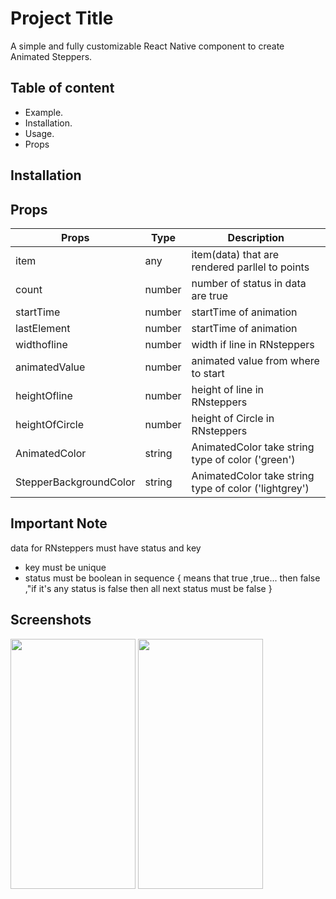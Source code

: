 
# Project Title

A simple and fully customizable React Native component to create Animated Steppers.


## Table of content
* Example.  
* Installation.  
* Usage.  
* Props
## Installation
## Props
| Props | Type | Description |  
| --------- | ------- | ------ |
| item | any | item(data) that are rendered parllel to points|
| count | number | number of status in data are true|
| startTime | number| startTime of animation|
| lastElement | number| startTime of animation|
| widthofline | number| width if line in RNsteppers|
| animatedValue | number| animated value from where to start |
| heightOfline | number| height of line in RNsteppers|
| heightOfCircle | number| height of Circle in RNsteppers|
| AnimatedColor | string| AnimatedColor take string type of color ('green')|
| StepperBackgroundColor | string| AnimatedColor take string type of color ('lightgrey') |


## Important Note

data for RNsteppers must have status and key
* key must be unique
* status must be boolean in sequence { means that true ,true... then false ,"if it's any status is false then all next status must be false }

## Screenshots 
<img src="https://user-images.githubusercontent.com/103027059/193255074-d9eda348-09c4-4b71-bb11-d806dab42e63.png" height="400" width="200"/> 
<img src="https://user-images.githubusercontent.com/103027059/193255293-a3436aec-46c6-49e8-85c2-428f50f8c060.png" height="400" width="200"/>
